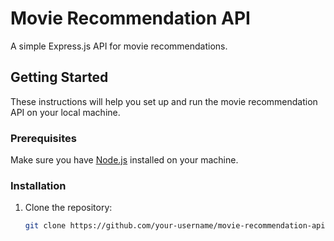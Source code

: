 # Movie Recommendation API

A simple Express.js API for movie recommendations.

## Getting Started

These instructions will help you set up and run the movie recommendation API on your local machine.

### Prerequisites

Make sure you have [Node.js](https://nodejs.org/) installed on your machine.

### Installation

1. Clone the repository:

   ```bash
   git clone https://github.com/your-username/movie-recommendation-api.git
